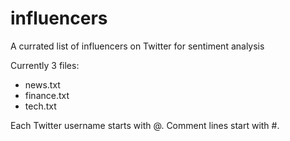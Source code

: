 # influencers
A currated list of influencers on Twitter for sentiment analysis

Currently 3 files:
- news.txt
- finance.txt
- tech.txt

Each Twitter username starts with @. Comment lines start with #.
